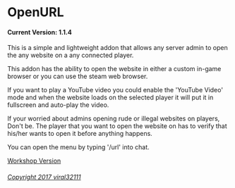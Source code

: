 OpenURL
==========
#### Current Version: 1.1.4

This is a simple and lightweight addon that allows any server admin to open the any website on a any connected player.

This addon has the ability to open the website in either a custom in-game browser or you can use the steam web browser.

If you want to play a YouTube video you could enable the 'YouTube Video' mode and when the website loads on the selected player it will put it in fullscreen and auto-play the video.

If your worried about admins opening rude or illegal websites on players, Don't be. The player that you want to open the website on has to verify that his/her wants to open it before anything happens.

You can open the menu by typing '/url' into chat.

[Workshop Version](http://steamcommunity.com/sharedfiles/filedetails/?id=838960710)

###### [Copyright 2017 viral32111](https://raw.githubusercontent.com/viral32111/openurl/master/LICENSE)

